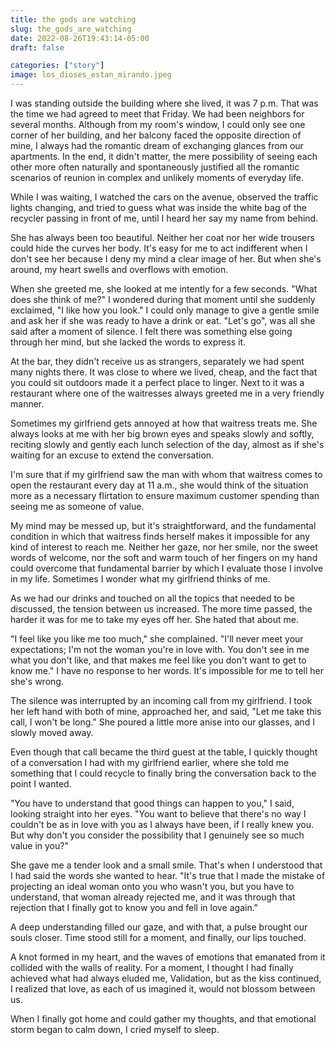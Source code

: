 ```yaml
---
title: the gods are watching
slug: the_gods_are_watching
date: 2022-08-26T19:43:14-05:00
draft: false

categories: ["story"]
image: los_dioses_estan_mirando.jpeg
---
```


I was standing outside the building where she lived, it was 7 p.m. That was
the time we had agreed to meet that Friday. We had been neighbors for several
months. Although from my room's window, I could only see one corner of her
building, and her balcony faced the opposite direction of mine, I always had
the romantic dream of exchanging glances from our apartments. In the end, it
didn't matter, the mere possibility of seeing each other more often naturally
and spontaneously justified all the romantic scenarios of reunion in complex
and unlikely moments of everyday life.

While I was waiting, I watched the cars on the avenue, observed the traffic
lights changing, and tried to guess what was inside the white bag of the
recycler passing in front of me, until I heard her say my name from behind.

She has always been too beautiful. Neither her coat nor her wide trousers could
hide the curves her body. It's easy for me to act indifferent when I don't see
her because I deny my mind a clear image of her. But when she's around, my
heart swells and overflows with emotion.

When she greeted me, she looked at me intently for a few seconds. "What does she
think of me?" I wondered during that moment until she suddenly exclaimed, "I
like how you look." I could only manage to give a gentle smile and ask her if
she was ready to have a drink or eat. "Let's go", was all she said after a
moment of silence. I felt there was something else going through her mind, but
she lacked the words to express it.

At the bar, they didn't receive us as strangers, separately we had spent many
nights there. It was close to where we lived, cheap, and the fact that you
could sit outdoors made it a perfect place to linger. Next to it was a
restaurant where one of the waitresses always greeted me in a very friendly
manner.

Sometimes my girlfriend gets annoyed at how that waitress treats me. She always
looks at me with her big brown eyes and speaks slowly and softly, reciting
slowly and gently each lunch selection of the day, almost as if she's waiting
for an excuse to extend the conversation.

I'm sure that if my girlfriend saw the man with whom that waitress comes to
open the restaurant every day at 11 a.m., she would think of the situation more
as a necessary flirtation to ensure maximum customer spending than seeing me as
someone of value.

My mind may be messed up, but it's straightforward, and the fundamental
condition in which that waitress finds herself makes it impossible for any kind
of interest to reach me. Neither her gaze, nor her smile, nor the sweet words
of welcome, nor the soft and warm touch of her fingers on my hand could
overcome that fundamental barrier by which I evaluate those I involve in my
life. Sometimes I wonder what my girlfriend thinks of me.

As we had our drinks and touched on all the topics that needed to be discussed,
the tension between us increased. The more time passed, the harder it was for
me to take my eyes off her. She hated that about me.

"I feel like you like me too much," she complained. "I'll never meet your
expectations; I'm not the woman you're in love with. You don't see in me what
you don't like, and that makes me feel like you don't want to get to know me."
I have no response to her words. It's impossible for me to tell her she's wrong.

The silence was interrupted by an incoming call from my girlfriend. I took her
left hand with both of mine, approached her, and said, "Let me take this call,
I won't be long." She poured a little more anise into our glasses, and I slowly
moved away.

Even though that call became the third guest at the table, I quickly thought of
a conversation I had with my girlfriend earlier, where she told me something
that I could recycle to finally bring the conversation back to the point I
wanted.

"You have to understand that good things can happen to you," I said, looking
straight into her eyes. "You want to believe that there's no way I couldn't be
as in love with you as I always have been, if I really knew you. But why don't
you consider the possibility that I genuinely see so much value in you?"

She gave me a tender look and a small smile. That's when I understood that I
had said the words she wanted to hear. "It's true that I made the mistake of
projecting an ideal woman onto you who wasn't you, but you have to understand,
that woman already rejected me, and it was through that rejection that I finally
got to know you and fell in love again."

A deep understanding filled our gaze, and with that, a pulse brought our souls
closer. Time stood still for a moment, and finally, our lips touched.

A knot formed in my heart, and the waves of emotions that emanated from it
collided with the walls of reality. For a moment, I thought I had finally
achieved what had always eluded me, Validation, but as the kiss continued, I
realized that love, as each of us imagined it, would not blossom between us.

When I finally got home and could gather my thoughts, and that emotional storm
began to calm down, I cried myself to sleep.
